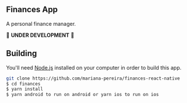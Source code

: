 ## Finances App

A personal finance manager.

🚧 **UNDER DEVELOPMENT** 🚧


## Building

You'll need [Node.js](https://nodejs.org) installed on your computer in order to build this app.

```bash
git clone https://github.com/mariana-pereira/finances-react-native
$ cd finances
$ yarn install
$ yarn android to run on android or yarn ios to run on ios
```